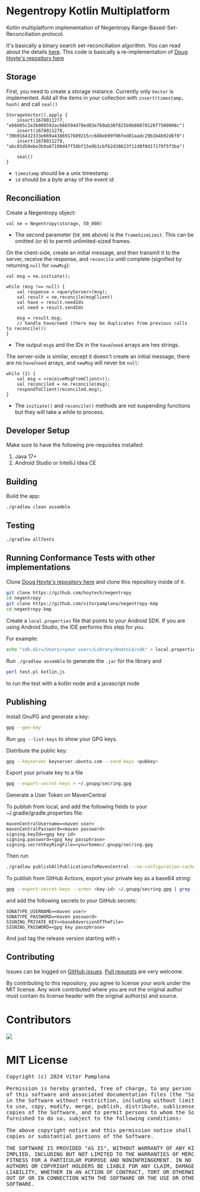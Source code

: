 # Negentropy Kotlin Multiplatform

Kotlin multiplatform implementation of Negentropy Range-Based-Set-Reconciliation protocol.

It's basically a binary search set-reconciliation algorithm.
You can read about the details [here](https://logperiodic.com/rbsr.html).
This code is basically a re-implementation of [Doug Hoyte's repository here](https://github.com/hoytech/negentropy)

## Storage

First, you need to create a storage instance. Currently only `Vector` is implemented.
Add all the items in your collection with `insert(timestamp, hash)` and call `seal()`

    StorageVector().apply {
        insert(1678011277, "eb6b05c2e3b008592ac666594d78ed83e7b9ab30f825b9b08878128f7500008c")
        insert(1678011278, "39b916432333e069a4386917609215cc688eb99f06fed01aadc29b1b4b92d6f0")
        insert(1678011279, "abc81d58ebe3b9a87100d47f58bf15e9b1cbf62d38623f11d0f0d17179f5f3ba")

        seal()
    }

*  `timestamp` should be a unix timestamp
*  `id` should be a byte array of the event id

## Reconciliation

Create a Negentropy object:

    val ne = Negentropy(storage, 50_000)

* The second parameter (`50_000` above) is the `frameSizeLimit`. This can be omitted (or `0`) to permit unlimited-sized frames.

On the client-side, create an initial message, and then transmit it to the server, receive the response, and `reconcile` until complete (signified by returning `null` for `newMsg`):

    val msg = ne.initiate();

    while (msg !== null) {
        val response = <queryServer>(msg);
        val result = ne.reconcile(msgClient)
        val have = result.needIds
        val need = result.sendIds
        
        msg = result.msg;
        // handle have/need (there may be duplicates from previous calls to reconcile())
    }

*  The output `msg`s and the IDs in the `have`/`need` arrays are hex strings.

The server-side is similar, except it doesn't create an initial message, there are no `have`/`need` arrays, and `newMsg` will never be `null`:

    while (1) {
        val msg = <receiveMsgFromClient>();
        val reconciled = ne.reconcile(msg);
        respondToClient(reconciled.msg);
    }

* The `initiate()` and `reconcile()` methods are not suspending functions but they will take a while to process.

## Developer Setup

Make sure to have the following pre-requisites installed:
1. Java 17+
2. Android Studio or IntelliJ Idea CE

## Building

Build the app:
```bash
./gradlew clean assemble
```

## Testing
```bash
./gradlew allTests
```

## Running Conformance Tests with other implementations

Clone [Doug Hoyte's repository here](https://github.com/hoytech/negentropy) and clone this repository inside of it.

```bash
git clone https://github.com/hoytech/negentropy
cd negentropy
git clone https://github.com/vitorpamplona/negentropy-kmp
cd negentropy-kmp
```

Create a `local.properties` file that points to your Android SDK. If you are using Android Studio,
the IDE performs this step for you.

For example:

```bash
echo "sdk.dir=/Users/<your user>/Library/Android/sdk" > local.properties
```

Run `./gradlew assemble` to generate the `.jar` for the library and

```bash
perl test.pl kotlin,js
```

to run the test with a kotlin node and a javascript node

## Publishing

Install GnuPG and generate a key:

```bash
gpg --gen-key
```

Run `gpg --list-keys` to show your GPG keys.

Distribute the public key:

```bash
gpg --keyserver keyserver.ubuntu.com --send-keys <pubkey>
```

Export your private key to a file

```bash
gpg --export-secret-keys > ~/.gnupg/secring.gpg
```

Generate a User Token on MavenCentral

To publish from local, and add the following fields to your ~/.gradle/gradle.properties file:

```properties
mavenCentralUsername=<maven user>
mavenCentralPassword=<maven password>
signing.keyId=<gpg key id>
signing.password=<gpg key passphrase>
signing.secretKeyRingFile=<yourhome>/.gnupg/secring.gpg
```

Then run

```bash
./gradlew publishAllPublicationsToMavenCentral --no-configuration-cache
```

To publish from GitHub Actions, export your private key as a base64 string:

```bash
gpg --export-secret-keys --armor <key-id> ~/.gnupg/secring.gpg | grep -v '\-\-' | grep -v '^=.' | tr -d '\n'
```

and add the following secrets to your GitHub secrets:

```properties
SONATYPE_USERNAME=<maven user>
SONATYPE_PASSWORD=<maven password>
SIGNING_PRIVATE_KEY=<base64versionOfTheFile>
SIGNING_PASSWORD=<gpg key passphrase>
```

And just tag the release version starting with `v`

## Contributing

Issues can be logged on [GitHub issues](https://github.com/vitorpamplona/negentropy-kmp/issues). [Pull requests](https://github.com/vitorpamplona/negentropy-kmp/pulls) are very welcome.

By contributing to this repository, you agree to license your work under the MIT license. Any work contributed where you are not the original author must contain its license header with the original author(s) and source.

# Contributors

<a align="center" href="https://github.com/vitorpamplona/negentropy-kmp/graphs/contributors">
  <img src="https://contrib.rocks/image?repo=vitorpamplona/negentropy-kmp" />
</a>

# MIT License

<pre>
Copyright (c) 2024 Vitor Pamplona

Permission is hereby granted, free of charge, to any person obtaining a copy
of this software and associated documentation files (the "Software"), to deal
in the Software without restriction, including without limitation the rights
to use, copy, modify, merge, publish, distribute, sublicense, and/or sell
copies of the Software, and to permit persons to whom the Software is
furnished to do so, subject to the following conditions:

The above copyright notice and this permission notice shall be included in all
copies or substantial portions of the Software.

THE SOFTWARE IS PROVIDED "AS IS", WITHOUT WARRANTY OF ANY KIND, EXPRESS OR
IMPLIED, INCLUDING BUT NOT LIMITED TO THE WARRANTIES OF MERCHANTABILITY,
FITNESS FOR A PARTICULAR PURPOSE AND NONINFRINGEMENT. IN NO EVENT SHALL THE
AUTHORS OR COPYRIGHT HOLDERS BE LIABLE FOR ANY CLAIM, DAMAGES OR OTHER
LIABILITY, WHETHER IN AN ACTION OF CONTRACT, TORT OR OTHERWISE, ARISING FROM,
OUT OF OR IN CONNECTION WITH THE SOFTWARE OR THE USE OR OTHER DEALINGS IN THE
SOFTWARE.
</pre>
